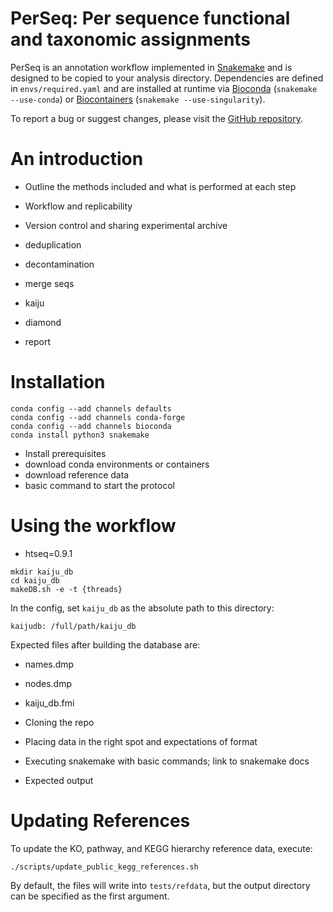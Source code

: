 # PerSeq: Per sequence functional and taxonomic assignments

PerSeq is an annotation workflow implemented in [Snakemake](https://snakemake.readthedocs.io/en/stable/) and is designed to be copied to your analysis directory. Dependencies are defined in
``envs/required.yaml`` and are installed at runtime via [Bioconda](https://bioconda.github.io/)
(``snakemake --use-conda``) or [Biocontainers](https://biocontainers.pro/) (``snakemake --use-singularity``).

To report a bug or suggest changes, please visit the [GitHub repository](https://github.com/brwnj/perseq).

An introduction
===============

+ Outline the methods included and what is performed at each step
+ Workflow and replicability
+ Version control and sharing experimental archive

+ deduplication
+ decontamination
+ merge seqs
+ kaiju
+ diamond
+ report

# Installation

```
conda config --add channels defaults
conda config --add channels conda-forge
conda config --add channels bioconda
conda install python3 snakemake
```

+ Install prerequisites
+ download conda environments or containers
+ download reference data
+ basic command to start the protocol

Using the workflow
==================

- htseq=0.9.1

```
mkdir kaiju_db
cd kaiju_db
makeDB.sh -e -t {threads}
```

In the config, set `kaiju_db` as the absolute path to this directory:

```
kaijudb: /full/path/kaiju_db
```

Expected files after building the database are:

+ names.dmp
+ nodes.dmp
+ kaiju_db.fmi


+ Cloning the repo
+ Placing data in the right spot and expectations of format
+ Executing snakemake with basic commands; link to snakemake docs
+ Expected output

# Updating References

To update the KO, pathway, and KEGG hierarchy reference data, execute:

```
./scripts/update_public_kegg_references.sh
```

By default, the files will write into `tests/refdata`, but the output directory
can be specified as the first argument.
